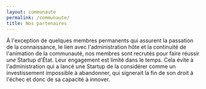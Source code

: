 ```yaml
---
layout: communaute
permalink: /communaute/
title: Nos partenaires
---
```


À l'exception de quelques membres permanents qui assurent la passation de la connaissance, le lien avec l'administration hôte et la continuité de l'animation de la communauté, nos membres sont recrutés pour faire réussir _une_ Startup d'État. Leur engagement est limité dans le temps. Cela évite à l'administration qui a lancé une Startup de la considérer comme un investissement impossible à abandonner, qui signerait la fin de son droit à l'échec et donc de sa capacité à innover.
